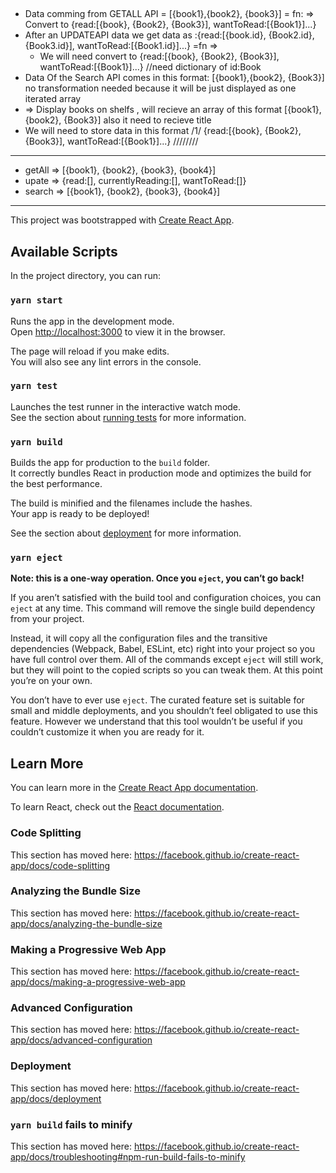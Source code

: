##

- Data comming from GETALL API = [{book1},{book2}, {book3}] = fn: => Convert to  {read:[{book}, {Book2}, {Book3}], wantToRead:[{Book1}]...}
- After an UPDATEAPI data we get data as :{read:[{book.id}, {Book2.id}, {Book3.id}], wantToRead:[{Book1.id}]...} =fn => 
  - We will need convert to {read:[{book}, {Book2}, {Book3}], wantToRead:[{Book1}]...} //need dictionary of id:Book
- Data Of the Search API comes in this format: [{book1},{book2}, {Book3}] no transformation needed because it will be just displayed as one iterated  array
- => Display books on shelfs , will recieve an array of this format  [{book1},{book2}, {Book3}]  also it need to recieve title 
- We will need to store data in this format /1/ {read:[{book}, {Book2}, {Book3}], wantToRead:[{Book1}]...}
////////


________
- getAll => [{book1}, {book2}, {book3}, {book4}]
- upate  => {read:[], currentlyReading:[], wantToRead:[]}
- search => [{book1}, {book2}, {book3}, {book4}]

_______



This project was bootstrapped with [Create React App](https://github.com/facebook/create-react-app).

## Available Scripts

In the project directory, you can run:

### `yarn start`

Runs the app in the development mode.<br />
Open [http://localhost:3000](http://localhost:3000) to view it in the browser.

The page will reload if you make edits.<br />
You will also see any lint errors in the console.

### `yarn test`

Launches the test runner in the interactive watch mode.<br />
See the section about [running tests](https://facebook.github.io/create-react-app/docs/running-tests) for more information.

### `yarn build`

Builds the app for production to the `build` folder.<br />
It correctly bundles React in production mode and optimizes the build for the best performance.

The build is minified and the filenames include the hashes.<br />
Your app is ready to be deployed!

See the section about [deployment](https://facebook.github.io/create-react-app/docs/deployment) for more information.

### `yarn eject`

**Note: this is a one-way operation. Once you `eject`, you can’t go back!**

If you aren’t satisfied with the build tool and configuration choices, you can `eject` at any time. This command will remove the single build dependency from your project.

Instead, it will copy all the configuration files and the transitive dependencies (Webpack, Babel, ESLint, etc) right into your project so you have full control over them. All of the commands except `eject` will still work, but they will point to the copied scripts so you can tweak them. At this point you’re on your own.

You don’t have to ever use `eject`. The curated feature set is suitable for small and middle deployments, and you shouldn’t feel obligated to use this feature. However we understand that this tool wouldn’t be useful if you couldn’t customize it when you are ready for it.

## Learn More

You can learn more in the [Create React App documentation](https://facebook.github.io/create-react-app/docs/getting-started).

To learn React, check out the [React documentation](https://reactjs.org/).

### Code Splitting

This section has moved here: https://facebook.github.io/create-react-app/docs/code-splitting

### Analyzing the Bundle Size

This section has moved here: https://facebook.github.io/create-react-app/docs/analyzing-the-bundle-size

### Making a Progressive Web App

This section has moved here: https://facebook.github.io/create-react-app/docs/making-a-progressive-web-app

### Advanced Configuration

This section has moved here: https://facebook.github.io/create-react-app/docs/advanced-configuration

### Deployment

This section has moved here: https://facebook.github.io/create-react-app/docs/deployment

### `yarn build` fails to minify

This section has moved here: https://facebook.github.io/create-react-app/docs/troubleshooting#npm-run-build-fails-to-minify
